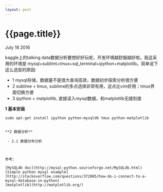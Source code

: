 ```yaml
---
layout: post
---
```


{{page.title}}
========

<p class="meta">July 18 2016</p>

kaggle上的talking data数据分析要想好好玩呢，开发环境越舒服越好啦。我这采用的环境是
mysql+sublimt+tmux+sql_terminal+ipython+matplotlib。简单说下这么选型的原因:

 - 1 mysql存储，数据量不是很大查询高效，数据初步探索分析很方便
 - 2 sublime + tmux, sublime的多点选择非常有用，这点比vim好用；tmux界面切换方便 
 - 3 ipython + matplotlib, 直接读入mysql数据，和matplotlib无缝衔接
 

**1 基本安装**

```
sudo apt-get install ipython python-mysqldb tmux python-matplotlib


**2 数据分析**

 - 2.1 数据分布分析
 


参考:

[MySQLdb doc](http://mysql-python.sourceforge.net/MySQLdb.html)   
[Simple python mysql example](http://stackoverflow.com/questions/372885/how-do-i-connect-to-a-mysql-database-in-python)   
[matplotlib](http://matplotlib.org/)
